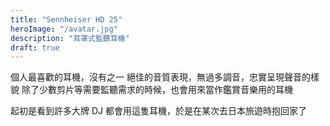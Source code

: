 ```yaml
---
title: "Sennheiser HD 25"
heroImage: "/avatar.jpg"
description: "耳罩式監聽耳機"
draft: true
---
```


個人最喜歡的耳機，沒有之一
絕佳的音質表現，無過多調音，忠實呈現聲音的樣貌
除了少數剪片等需要監聽需求的時候，也會用來當作鑑賞音樂用的耳機

起初是看到許多大牌 DJ 都會用這隻耳機，於是在某次去日本旅遊時抱回家了
